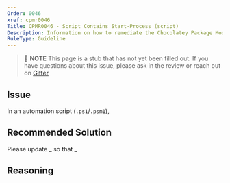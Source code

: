 ```yaml
---
Order: 0046
xref: cpmr0046
Title: CPMR0046 - Script Contains Start-Process (script)
Description: Information on how to remediate the Chocolatey Package Moderation Rule 0046
RuleType: Guideline
---
```


<?! Include "../../../../../shared/package-validator-rule-guideline.txt" /?>

> :memo: **NOTE** This page is a stub that has not yet been filled out. If you have questions about this issue, please ask in the review or reach out on [Gitter](https://gitter.im/chocolatey/chocolatey.org)

## Issue

In an automation script (`.ps1`/`.psm1`),

## Recommended Solution

Please update _ so that _

## Reasoning
